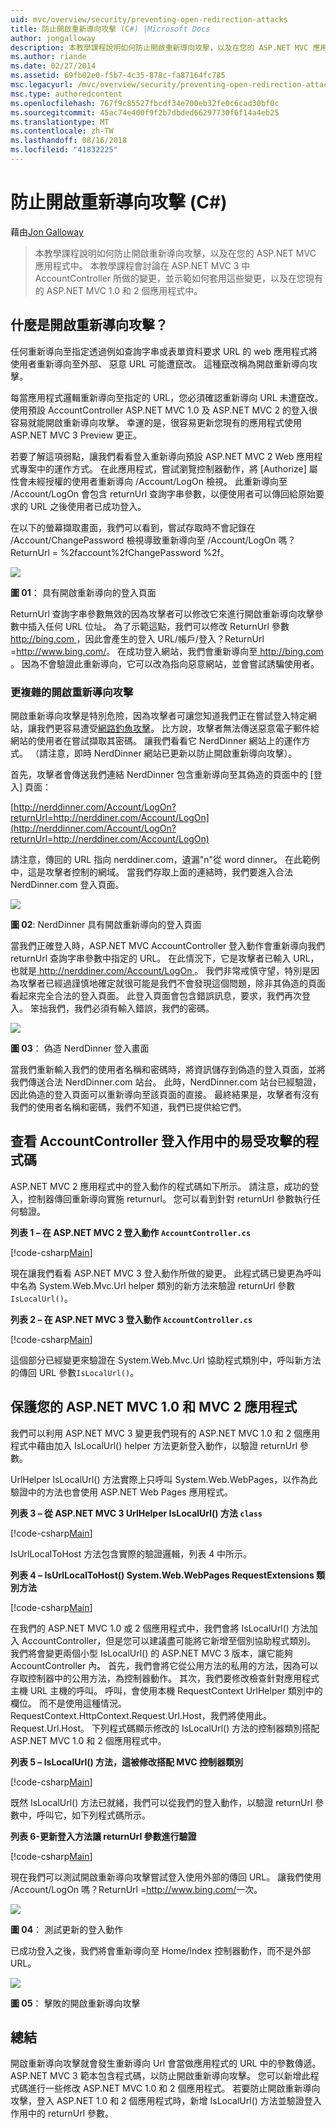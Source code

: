 ```yaml
---
uid: mvc/overview/security/preventing-open-redirection-attacks
title: 防止開啟重新導向攻擊 (C#) |Microsoft Docs
author: jongalloway
description: 本教學課程說明如何防止開啟重新導向攻擊，以及在您的 ASP.NET MVC 應用程式中。 本教學課程將告訴您所做的變更...
ms.author: riande
ms.date: 02/27/2014
ms.assetid: 69fb02e0-f5b7-4c35-878c-fa87164fc785
msc.legacyurl: /mvc/overview/security/preventing-open-redirection-attacks
msc.type: authoredcontent
ms.openlocfilehash: 767f9c85527fbcdf34e700eb32fe0c6cad30bf0c
ms.sourcegitcommit: 45ac74e400f9f2b7dbded66297730f6f14a4eb25
ms.translationtype: MT
ms.contentlocale: zh-TW
ms.lasthandoff: 08/16/2018
ms.locfileid: "41832225"
---
```

<a name="preventing-open-redirection-attacks-c"></a>防止開啟重新導向攻擊 (C#)
====================
藉由[Jon Galloway](https://github.com/jongalloway)

> 本教學課程說明如何防止開啟重新導向攻擊，以及在您的 ASP.NET MVC 應用程式中。 本教學課程會討論在 ASP.NET MVC 3 中 AccountController 所做的變更，並示範如何套用這些變更，以及在您現有的 ASP.NET MVC 1.0 和 2 個應用程式中。


## <a name="what-is-an-open-redirection-attack"></a>什麼是開啟重新導向攻擊？

任何重新導向至指定透過例如查詢字串或表單資料要求 URL 的 web 應用程式將使用者重新導向至外部、 惡意 URL 可能遭竄改。 這種竄改稱為開啟重新導向攻擊。

每當應用程式邏輯重新導向至指定的 URL，您必須確認重新導向 URL 未遭竄改。 使用預設 AccountController ASP.NET MVC 1.0 及 ASP.NET MVC 2 的登入很容易就能開啟重新導向攻擊。 幸運的是，很容易更新您現有的應用程式使用 ASP.NET MVC 3 Preview 更正。

若要了解這項弱點，讓我們看看登入重新導向預設 ASP.NET MVC 2 Web 應用程式專案中的運作方式。 在此應用程式，嘗試瀏覽控制器動作，將 [Authorize] 屬性會未經授權的使用者重新導向 /Account/LogOn 檢視。 此重新導向至 /Account/LogOn 會包含 returnUrl 查詢字串參數，以便使用者可以傳回給原始要求的 URL 之後使用者已成功登入。

在以下的螢幕擷取畫面，我們可以看到，嘗試存取時不會記錄在 /Account/ChangePassword 檢視導致重新導向至 /Account/LogOn 嗎？ReturnUrl = %2faccount%2fChangePassword %2f。

[![](preventing-open-redirection-attacks/_static/image2.png)](preventing-open-redirection-attacks/_static/image1.png)

**圖 01**： 具有開啟重新導向的登入頁面

ReturnUrl 查詢字串參數無效的因為攻擊者可以修改它來進行開啟重新導向攻擊參數中插入任何 URL 位址。 為了示範這點，我們可以修改 ReturnUrl 參數[ http://bing.com ](http://bing.com)，因此會產生的登入 URL/帳戶/登入？ReturnUrl =<http://www.bing.com/>。 在成功登入網站，我們會重新導向至[ http://bing.com ](http://bing.com)。 因為不會驗證此重新導向，它可以改為指向惡意網站，並會嘗試誘騙使用者。

### <a name="a-more-complex-open-redirection-attack"></a>更複雜的開啟重新導向攻擊

開啟重新導向攻擊是特別危險，因為攻擊者可讓您知道我們正在嘗試登入特定網站，讓我們更容易遭受[網路釣魚攻擊](https://www.microsoft.com/protect/fraud/phishing/symptoms.aspx)。 比方說，攻擊者無法傳送惡意電子郵件給網站的使用者在嘗試擷取其密碼。 讓我們看看它 NerdDinner 網站上的運作方式。 （請注意，即時 NerdDinner 網站已更新以防止開啟重新導向攻擊）。

首先，攻擊者會傳送我們連結 NerdDinner 包含重新導向至其偽造的頁面中的 [登入] 頁面：

[http://nerddinner.com/Account/LogOn?returnUrl=http://nerddiner.com/Account/LogOn](http://nerddinner.com/Account/LogOn?returnUrl=http://nerddiner.com/Account/LogOn)

請注意，傳回的 URL 指向 nerddiner.com，遺漏"n"從 word dinner。 在此範例中，這是攻擊者控制的網域。 當我們存取上面的連結時，我們要進入合法 NerdDinner.com 登入頁面。

[![](preventing-open-redirection-attacks/_static/image4.png)](preventing-open-redirection-attacks/_static/image3.png)

**圖 02**: NerdDinner 具有開啟重新導向的登入頁面

當我們正確登入時，ASP.NET MVC AccountController 登入動作會重新導向我們 returnUrl 查詢字串參數中指定的 URL。 在此情況下，它是攻擊者已輸入 URL，也就是[ http://nerddiner.com/Account/LogOn ](http://nerddiner.com/Account/LogOn)。 我們非常戒慎守望，特別是因為攻擊者已經過謹慎地確定就很可能是我們不會發現這個問題，除非其偽造的頁面看起來完全合法的登入頁面。 此登入頁面會包含錯誤訊息，要求，我們再次登入。 笨拙我們，我們必須有輸入錯誤，我們的密碼。

[![](preventing-open-redirection-attacks/_static/image6.png)](preventing-open-redirection-attacks/_static/image5.png)

**圖 03**： 偽造 NerdDinner 登入畫面

當我們重新輸入我們的使用者名稱和密碼時，將資訊儲存到偽造的登入頁面，並將我們傳送合法 NerdDinner.com 站台。 此時，NerdDinner.com 站台已經驗證，因此偽造的登入頁面可以重新導向至該頁面的直接。 最終結果是，攻擊者有沒有我們的使用者名稱和密碼，我們不知道，我們已提供給它們。

## <a name="looking-at-the-vulnerable-code-in-the-accountcontroller-logon-action"></a>查看 AccountController 登入作用中的易受攻擊的程式碼

ASP.NET MVC 2 應用程式中的登入動作的程式碼如下所示。 請注意，成功的登入，控制器傳回重新導向實施 returnurl。 您可以看到針對 returnUrl 參數執行任何驗證。

**列表 1 – 在 ASP.NET MVC 2 登入動作 `AccountController.cs`**

[!code-csharp[Main](preventing-open-redirection-attacks/samples/sample1.cs)]

現在讓我們看看 ASP.NET MVC 3 登入動作所做的變更。 此程式碼已變更為呼叫中名為 System.Web.Mvc.Url helper 類別的新方法來驗證 returnUrl 參數`IsLocalUrl()`。

**列表 2 – 在 ASP.NET MVC 3 登入動作 `AccountController.cs`**

[!code-csharp[Main](preventing-open-redirection-attacks/samples/sample2.cs)]

這個部分已經變更來驗證在 System.Web.Mvc.Url 協助程式類別中，呼叫新方法的傳回 URL 參數`IsLocalUrl()`。

## <a name="protecting-your-aspnet-mvc-10-and-mvc-2-applications"></a>保護您的 ASP.NET MVC 1.0 和 MVC 2 應用程式

我們可以利用 ASP.NET MVC 3 變更我們現有的 ASP.NET MVC 1.0 和 2 個應用程式中藉由加入 IsLocalUrl() helper 方法更新登入動作，以驗證 returnUrl 參數。

UrlHelper IsLocalUrl() 方法實際上只呼叫 System.Web.WebPages，以作為此驗證中的方法也會使用 ASP.NET Web Pages 應用程式。

**列表 3 – 從 ASP.NET MVC 3 UrlHelper IsLocalUrl() 方法 `class`**

[!code-csharp[Main](preventing-open-redirection-attacks/samples/sample3.cs)]

IsUrlLocalToHost 方法包含實際的驗證邏輯，列表 4 中所示。

**列表 4 – IsUrlLocalToHost() System.Web.WebPages RequestExtensions 類別方法**

[!code-csharp[Main](preventing-open-redirection-attacks/samples/sample4.cs)]

在我們的 ASP.NET MVC 1.0 或 2 個應用程式中，我們會將 IsLocalUrl() 方法加入 AccountController，但是您可以建議盡可能將它新增至個別協助程式類別。 我們將會變更兩個小型 IsLocalUrl() 的 ASP.NET MVC 3 版本，讓它能夠 AccountController 內。 首先，我們會將它從公用方法的私用的方法，因為可以存取控制器中的公用方法，為控制器動作。 其次，我們要修改檢查針對應用程式主機 URL 主機的呼叫。 呼叫，會使用本機 RequestContext UrlHelper 類別中的欄位。 而不是使用這種情況。RequestContext.HttpContext.Request.Url.Host，我們將使用此。Request.Url.Host。 下列程式碼顯示修改的 IsLocalUrl() 方法的控制器類別搭配 ASP.NET MVC 1.0 和 2 個應用程式中。

**列表 5 – IsLocalUrl() 方法，這被修改搭配 MVC 控制器類別**

[!code-csharp[Main](preventing-open-redirection-attacks/samples/sample5.cs)]

既然 IsLocalUrl() 方法已就緒，我們可以從我們的登入動作，以驗證 returnUrl 參數中，呼叫它，如下列程式碼所示。

**列表 6-更新登入方法讓 returnUrl 參數進行驗證**

[!code-csharp[Main](preventing-open-redirection-attacks/samples/sample6.cs)]

現在我們可以測試開啟重新導向攻擊嘗試登入使用外部的傳回 URL。 讓我們使用 /Account/LogOn 嗎？ReturnUrl =<http://www.bing.com/>一次。

[![](preventing-open-redirection-attacks/_static/image8.png)](preventing-open-redirection-attacks/_static/image7.png)

**圖 04**： 測試更新的登入動作

已成功登入之後，我們將會重新導向至 Home/Index 控制器動作，而不是外部 URL。

[![](preventing-open-redirection-attacks/_static/image10.png)](preventing-open-redirection-attacks/_static/image9.png)

**圖 05**： 擊敗的開啟重新導向攻擊

## <a name="summary"></a>總結

開啟重新導向攻擊就會發生重新導向 Url 會當做應用程式的 URL 中的參數傳遞。 ASP.NET MVC 3 範本包含程式碼，以防止開啟重新導向攻擊。 您可以新增此程式碼進行一些修改 ASP.NET MVC 1.0 和 2 個應用程式。 若要防止開啟重新導向攻擊，登入 ASP.NET 1.0 和 2 個應用程式時，新增 IsLocalUrl() 方法並驗證登入作用中的 returnUrl 參數。
